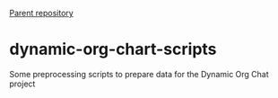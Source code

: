 [Parent repository](https://github.com/DSD-ESDC-EDSC/dynamic-org-chart)

# dynamic-org-chart-scripts
Some preprocessing scripts to prepare data for the Dynamic Org Chat project
